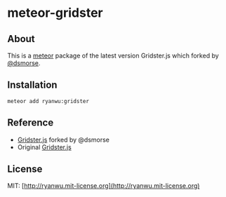 # meteor-gridster

## About

This is a [meteor](https://www.meteor.com/) package of the latest version Gridster.js which forked by [@dsmorse](https://github.com/dsmorse).

## Installation

```
meteor add ryanwu:gridster
```

## Reference
* [Gridster.js](https://github.com/dsmorse/gridster.js) forked by @dsmorse
* Original [Gridster.js](https://github.com/DecksterTeam/gridster.js)



## License

MIT: [http://ryanwu.mit-license.org](http://ryanwu.mit-license.org)
